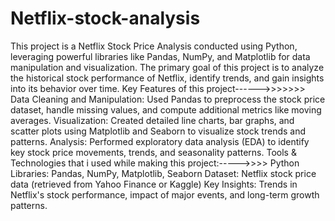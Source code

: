 # Netflix-stock-analysis
This project is a Netflix Stock Price Analysis conducted using Python, leveraging powerful libraries like Pandas, NumPy, and Matplotlib for data manipulation and visualization. The primary goal of this project is to analyze the historical stock performance of Netflix, identify trends, and gain insights into its behavior over time.
Key Features of this project------>>>>>>>
Data Cleaning and Manipulation: Used Pandas to preprocess the stock price dataset, handle missing values, and compute additional metrics like moving averages.
Visualization: Created detailed line charts, bar graphs, and scatter plots using Matplotlib and Seaborn to visualize stock trends and patterns.
Analysis: Performed exploratory data analysis (EDA) to identify key stock price movements, trends, and seasonality patterns.
Tools & Technologies that i used while making this project:----->>>>
Python Libraries: Pandas, NumPy, Matplotlib, Seaborn
Dataset: Netflix stock price data (retrieved from Yahoo Finance or Kaggle)
Key Insights: Trends in Netflix's stock performance, impact of major events, and long-term growth patterns.
